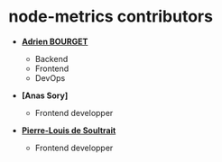 node-metrics contributors
============================================

* **[Adrien BOURGET](https://github.com/adritoo)**

  * Backend
  * Frontend
  * DevOps

* **[Anas Sory]**

  * Frontend developper

* **[Pierre-Louis de Soultrait](https://github.com/PierreLouis98)**

  * Frontend developper
